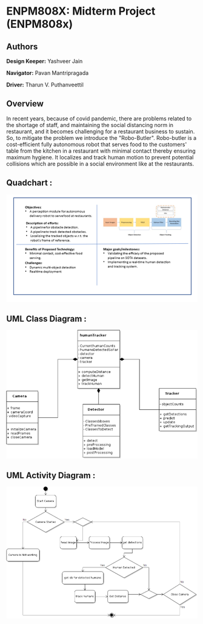 # ENPM808X: Midterm Project (ENPM808x)

## Authors

**Design Keeper:** Yashveer Jain 

**Navigator:** Pavan Mantripragada 

**Driver:** Tharun V. Puthanveettil

## Overview
In recent years, because of covid pandemic, there are problems related to  the shortage of staff, and maintaining the social distancing norm in restaurant, and it becomes challenging for a restaurant business to sustain. So, to mitigate the problem we introduce the "Robo-Butler". Robo-butler is a cost-efficient fully autonomous robot that serves food to the customers' table from the kitchen in a restaurant with minimal contact thereby ensuring maximum hygiene. It localizes and track human motion to prevent potential collisions which are possible in a social environment like at the restaurants.

## Quadchart : 

![](Quadchart/Quadchart.png)


## UML Class Diagram : 

![](UML/classDiagram.png)

## UML Activity Diagram : 

![](UML/activityDiagram.png)






